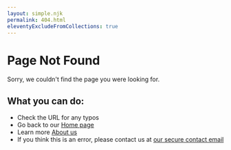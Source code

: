 ```yaml
---
layout: simple.njk
permalink: 404.html
eleventyExcludeFromCollections: true
---
```


# Page Not Found

Sorry, we couldn't find the page you were looking for.

## What you can do:

- Check the URL for any typos
- Go back to our [Home page](/)
- Learn more [About us](/about/)
- If you think this is an error, please contact us at <a href="#" data-email-display="contact" data-contact-type="contact" data-subject-type="general">our secure contact email</a>
